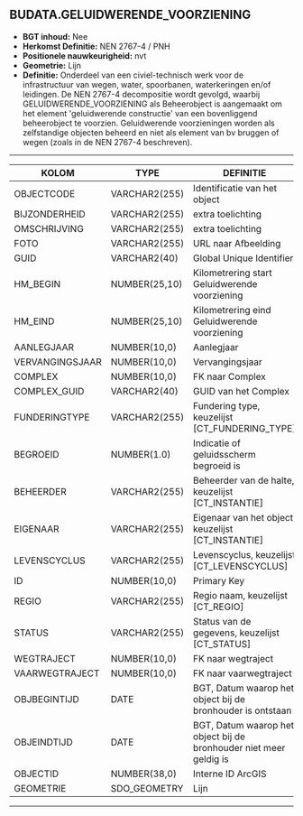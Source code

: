 ﻿## BUDATA.GELUIDWERENDE_VOORZIENING

* __BGT inhoud:__ Nee
* __Herkomst Definitie:__ NEN 2767-4 / PNH
* __Positionele nauwkeurigheid:__ nvt
* __Geometrie:__ Lijn
* __Definitie:__ Onderdeel van een civiel-technisch werk voor de infrastructuur van wegen, water, spoorbanen, waterkeringen en/of leidingen. De NEN 2767-4 decompositie wordt gevolgd, waarbij GELUIDWERENDE_VOORZIENING als Beheerobject is aangemaakt om het element 'geluidwerende constructie' van een bovenliggend beheerobject te voorzien.
Geluidwerende voorzieningen worden als zelfstandige objecten beheerd en niet als element van bv bruggen of wegen (zoals in de NEN 2767-4 beschreven).


***

|KOLOM                           	|TYPE          	|DEFINITIE|
|------                          	|----          	|-----    |
|OBJECTCODE                        	|VARCHAR2(255) 	|Identificatie van het object|
|BIJZONDERHEID                   	|VARCHAR2(255) 	|extra toelichting|
|OMSCHRIJVING                    	|VARCHAR2(255) 	|extra toelichting|
|FOTO                            	|VARCHAR2(255) 	|URL naar Afbeelding|
|GUID                            	|VARCHAR2(40)  	|Global Unique Identifier|
|HM_BEGIN                        	|NUMBER(25,10) 	|Kilometrering start Geluidwerende voorziening|
|HM_EIND	                       	|NUMBER(25,10) 	|Kilometrering eind Geluidwerende voorziening|
|AANLEGJAAR                     	|NUMBER(10,0)  	|Aanlegjaar|
|VERVANGINGSJAAR                   	|NUMBER(10,0)  	|Vervangingsjaar|
|COMPLEX                         	|NUMBER(10,0) 	|FK naar Complex|
|COMPLEX_GUID						|VARCHAR2(40)	|GUID van het Complex|
|FUNDERINGTYPE                   	|VARCHAR2(255) 	|Fundering type, keuzelijst [CT_FUNDERING_TYPE]|
|BEGROEID							|NUMBER(1.0)	|Indicatie of geluidsscherm begroeid is|
|BEHEERDER                       	|VARCHAR2(255) 	|Beheerder van de halte, keuzelijst [CT_INSTANTIE]|
|EIGENAAR                        	|VARCHAR2(255) 	|Eigenaar van het object, keuzelijst [CT_INSTANTIE]|
|LEVENSCYCLUS                    	|VARCHAR2(255) 	|Levenscyclus, keuzelijst [CT_LEVENSCYCLUS]|
|ID                              	|NUMBER(10,0)  	|Primary Key|
|REGIO                           	|VARCHAR2(255) 	|Regio naam, keuzelijst [CT_REGIO]|
|STATUS                          	|VARCHAR2(255) 	|Status van de gegevens, keuzelijst [CT_STATUS]|
|WEGTRAJECT                     	|NUMBER(10,0)  	|FK naar wegtraject|
|VAARWEGTRAJECT                     |NUMBER(10,0)  	|FK naar vaarwegtraject|
|OBJBEGINTIJD                    	|DATE          	|BGT, Datum waarop het object bij de bronhouder is ontstaan|
|OBJEINDTIJD                     	|DATE          	|BGT, Datum waarop het object bij de bronhouder niet meer geldig is|
|OBJECTID                        	|NUMBER(38,0)   |Interne ID ArcGIS|
|GEOMETRIE                       	|SDO_GEOMETRY  	|Lijn|

***

